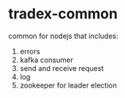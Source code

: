 # tradex-common
common for nodejs that includes:
 1. errors
 2. kafka consumer
 3. send and receive request
 4. log
 5. zookeeper for leader election
